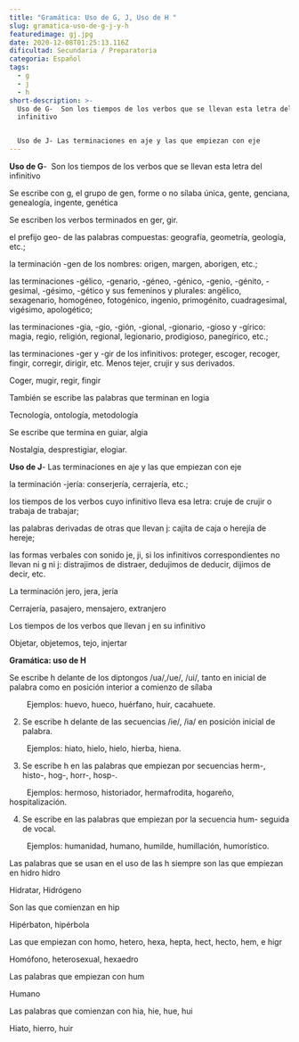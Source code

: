 ```yaml
---
title: "Gramática: Uso de G, J, Uso de H "
slug: gramatica-uso-de-g-j-y-h
featuredimage: gj.jpg
date: 2020-12-08T01:25:13.116Z
dificultad: Secundaria / Preparatoria
categoria: Español
tags:
  - g
  - j
  - h
short-description: >-
  Uso de G-  Son los tiempos de los verbos que se llevan esta letra del
  infinitivo


  Uso de J- Las terminaciones en aje y las que empiezan con eje
---
```

**Uso de G**-  Son los tiempos de los verbos que se llevan esta letra del infinitivo 

Se escribe con g, el grupo de gen, forme o no sílaba única, gente, genciana, genealogía, ingente, genética 

Se escriben los verbos terminados en ger, gir. 

el prefijo geo- de las palabras compuestas: geografía, geometría, geología, etc.; 

la terminación -gen de los nombres: origen, margen, aborigen, etc.;

las terminaciones -gélico, -genario, -géneo, -génico, -genio, -génito, -gesimal, -gésimo, -gético y sus femeninos y plurales: angélico, sexagenario, homogéneo, fotogénico, ingenio, primogénito, cuadragesimal, vigésimo, apologético;

las terminaciones -gia, -gio, -gión, -gional, -gionario, -gioso y -gírico: magia, regio, religión, regional, legionario, prodigioso, panegírico, etc.;

las terminaciones -ger y -gir de los infinitivos: proteger, escoger, recoger, fingir, corregir, dirigir, etc. Menos tejer, crujir y sus derivados.

Coger, mugir, regir, fingir

También se escribe las palabras que terminan en logia 

Tecnología, ontología, metodología 

Se escribe que termina en guiar, algia 

Nostalgia, desprestigiar, elogiar. 

**Uso de J**- Las terminaciones en aje y las que empiezan con eje 

la terminación -jería: conserjería, cerrajería, etc.;

los tiempos de los verbos cuyo infinitivo lleva esa letra: cruje de crujir o trabaja de trabajar;

las palabras derivadas de otras que llevan j: cajita de caja o herejía de hereje;

las formas verbales con sonido je, ji, si los infinitivos correspondientes no llevan ni g ni j: distrajimos de distraer, dedujimos de deducir, dijimos de decir, etc.

La terminación jero, jera, jería

Cerrajería, pasajero, mensajero, extranjero 

Los tiempos de los verbos que llevan j en su infinitivo 

Objetar, objetemos, tejo, injertar 

**Gramática: uso de H** 

Se escribe h delante de los diptongos /ua/,/ue/, /ui/, tanto en inicial de palabra como en posición interior a comienzo de sílaba

        Ejemplos: huevo, hueco, huérfano, huir, cacahuete.



2. Se escribe h delante de las secuencias /ie/, /ia/ en posición inicial de palabra.

        Ejemplos: hiato, hielo, hielo, hierba, hiena.



3. Se escribe h en las palabras que empiezan por secuencias herm-, histo-, hog-, horr-, hosp-.

        Ejemplos: hermoso, historiador, hermafrodita, hogareño, hospitalización.



4. Se escribe en las palabras que empiezan por la secuencia hum- seguida de vocal.

        Ejemplos: humanidad, humano, humilde, humillación, humorístico.

Las palabras que se usan en el uso de las h siempre son las que empiezan en hidro hidro 

Hidratar, Hidrógeno 

Son las que comienzan en hip 

Hipérbaton, hipérbola 

Las que empiezan con homo, hetero, hexa, hepta, hect, hecto, hem, e higr

Homófono, heterosexual, hexaedro

Las palabras que empiezan con hum

Humano  

Las palabras que comienzan con hia, hie, hue, hui

Hiato, hierro, huir